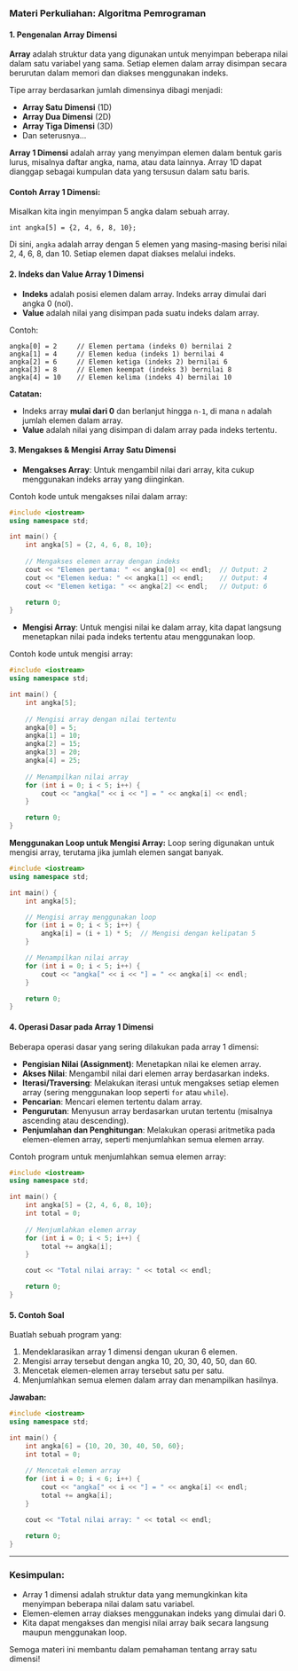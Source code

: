 ### **Materi Perkuliahan: Algoritma Pemrograman**

#### **1. Pengenalan Array Dimensi**
**Array** adalah struktur data yang digunakan untuk menyimpan beberapa nilai dalam satu variabel yang sama. Setiap elemen dalam array disimpan secara berurutan dalam memori dan diakses menggunakan indeks.

Tipe array berdasarkan jumlah dimensinya dibagi menjadi:
- **Array Satu Dimensi** (1D)
- **Array Dua Dimensi** (2D)
- **Array Tiga Dimensi** (3D)
- Dan seterusnya...

**Array 1 Dimensi** adalah array yang menyimpan elemen dalam bentuk garis lurus, misalnya daftar angka, nama, atau data lainnya. Array 1D dapat dianggap sebagai kumpulan data yang tersusun dalam satu baris.

#### **Contoh Array 1 Dimensi**:
Misalkan kita ingin menyimpan 5 angka dalam sebuah array.

```plaintext
int angka[5] = {2, 4, 6, 8, 10};
```

Di sini, `angka` adalah array dengan 5 elemen yang masing-masing berisi nilai 2, 4, 6, 8, dan 10. Setiap elemen dapat diakses melalui indeks.

#### **2. Indeks dan Value Array 1 Dimensi**
- **Indeks** adalah posisi elemen dalam array. Indeks array dimulai dari angka 0 (nol).
- **Value** adalah nilai yang disimpan pada suatu indeks dalam array.

Contoh:
```plaintext
angka[0] = 2     // Elemen pertama (indeks 0) bernilai 2
angka[1] = 4     // Elemen kedua (indeks 1) bernilai 4
angka[2] = 6     // Elemen ketiga (indeks 2) bernilai 6
angka[3] = 8     // Elemen keempat (indeks 3) bernilai 8
angka[4] = 10    // Elemen kelima (indeks 4) bernilai 10
```

**Catatan:**
- Indeks array **mulai dari 0** dan berlanjut hingga `n-1`, di mana `n` adalah jumlah elemen dalam array.
- **Value** adalah nilai yang disimpan di dalam array pada indeks tertentu.

#### **3. Mengakses & Mengisi Array Satu Dimensi**
- **Mengakses Array**: Untuk mengambil nilai dari array, kita cukup menggunakan indeks array yang diinginkan.

Contoh kode untuk mengakses nilai dalam array:
```cpp
#include <iostream>
using namespace std;

int main() {
    int angka[5] = {2, 4, 6, 8, 10};
    
    // Mengakses elemen array dengan indeks
    cout << "Elemen pertama: " << angka[0] << endl;  // Output: 2
    cout << "Elemen kedua: " << angka[1] << endl;    // Output: 4
    cout << "Elemen ketiga: " << angka[2] << endl;   // Output: 6

    return 0;
}
```

- **Mengisi Array**: Untuk mengisi nilai ke dalam array, kita dapat langsung menetapkan nilai pada indeks tertentu atau menggunakan loop.

Contoh kode untuk mengisi array:
```cpp
#include <iostream>
using namespace std;

int main() {
    int angka[5];
    
    // Mengisi array dengan nilai tertentu
    angka[0] = 5;
    angka[1] = 10;
    angka[2] = 15;
    angka[3] = 20;
    angka[4] = 25;
    
    // Menampilkan nilai array
    for (int i = 0; i < 5; i++) {
        cout << "angka[" << i << "] = " << angka[i] << endl;
    }

    return 0;
}
```

**Menggunakan Loop untuk Mengisi Array:**
Loop sering digunakan untuk mengisi array, terutama jika jumlah elemen sangat banyak.

```cpp
#include <iostream>
using namespace std;

int main() {
    int angka[5];

    // Mengisi array menggunakan loop
    for (int i = 0; i < 5; i++) {
        angka[i] = (i + 1) * 5;  // Mengisi dengan kelipatan 5
    }

    // Menampilkan nilai array
    for (int i = 0; i < 5; i++) {
        cout << "angka[" << i << "] = " << angka[i] << endl;
    }

    return 0;
}
```

#### **4. Operasi Dasar pada Array 1 Dimensi**
Beberapa operasi dasar yang sering dilakukan pada array 1 dimensi:
- **Pengisian Nilai (Assignment)**: Menetapkan nilai ke elemen array.
- **Akses Nilai**: Mengambil nilai dari elemen array berdasarkan indeks.
- **Iterasi/Traversing**: Melakukan iterasi untuk mengakses setiap elemen array (sering menggunakan loop seperti `for` atau `while`).
- **Pencarian**: Mencari elemen tertentu dalam array.
- **Pengurutan**: Menyusun array berdasarkan urutan tertentu (misalnya ascending atau descending).
- **Penjumlahan dan Penghitungan**: Melakukan operasi aritmetika pada elemen-elemen array, seperti menjumlahkan semua elemen array.

Contoh program untuk menjumlahkan semua elemen array:
```cpp
#include <iostream>
using namespace std;

int main() {
    int angka[5] = {2, 4, 6, 8, 10};
    int total = 0;
    
    // Menjumlahkan elemen array
    for (int i = 0; i < 5; i++) {
        total += angka[i];
    }

    cout << "Total nilai array: " << total << endl;

    return 0;
}
```

#### **5. Contoh Soal**
Buatlah sebuah program yang:
1. Mendeklarasikan array 1 dimensi dengan ukuran 6 elemen.
2. Mengisi array tersebut dengan angka 10, 20, 30, 40, 50, dan 60.
3. Mencetak elemen-elemen array tersebut satu per satu.
4. Menjumlahkan semua elemen dalam array dan menampilkan hasilnya.

**Jawaban:**
```cpp
#include <iostream>
using namespace std;

int main() {
    int angka[6] = {10, 20, 30, 40, 50, 60};
    int total = 0;
    
    // Mencetak elemen array
    for (int i = 0; i < 6; i++) {
        cout << "angka[" << i << "] = " << angka[i] << endl;
        total += angka[i];
    }

    cout << "Total nilai array: " << total << endl;

    return 0;
}
```

---

### **Kesimpulan:**
- Array 1 dimensi adalah struktur data yang memungkinkan kita menyimpan beberapa nilai dalam satu variabel.
- Elemen-elemen array diakses menggunakan indeks yang dimulai dari 0.
- Kita dapat mengakses dan mengisi nilai array baik secara langsung maupun menggunakan loop.

Semoga materi ini membantu dalam pemahaman tentang array satu dimensi!

